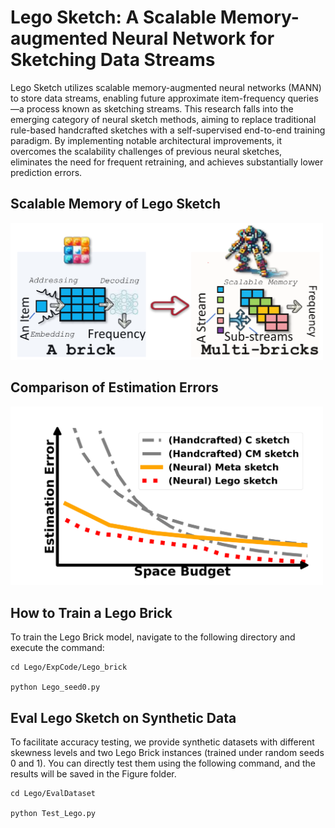 # Lego Sketch: A Scalable Memory-augmented Neural Network for Sketching Data Streams


Lego Sketch utilizes scalable memory-augmented neural networks (MANN) to store data streams, enabling future approximate item-frequency queries—a process known as sketching streams.  This research falls into the emerging category of neural sketch methods, aiming to replace traditional rule-based handcrafted sketches with a self-supervised end-to-end training paradigm. By implementing notable architectural improvements, it overcomes the scalability challenges of previous neural sketches, eliminates the need for frequent retraining, and achieves substantially lower prediction errors.
 
## Scalable Memory of Lego Sketch
<img src="Asserts/lego_frame.png" alt="Scalable Memory of Lego Sketch" width="500" />

## Comparison of Estimation Errors
<img src="Asserts/summarization.png" alt="Estimation Error" width="500" />


## How to Train a Lego Brick
To train the Lego Brick model, navigate to the following directory and execute the command:
```
cd Lego/ExpCode/Lego_brick

python Lego_seed0.py
```

## Eval Lego Sketch on Synthetic Data
To facilitate accuracy testing, we provide synthetic datasets with different skewness levels and two Lego Brick instances (trained under random seeds 0 and 1). You can directly test them using the following command, and the results will be saved in the Figure folder.

```
cd Lego/EvalDataset

python Test_Lego.py
```

